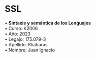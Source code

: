 # SSL

• **Sintaxis y semántica de los Lenguajes**  <br />
• Curso: K2006 <br />
• Año: 2023 <br />
• Legajo: 175.079-3 <br />
• Apellido: Kliabaras <br />
• Nombre: Juan Ignacio <br />



